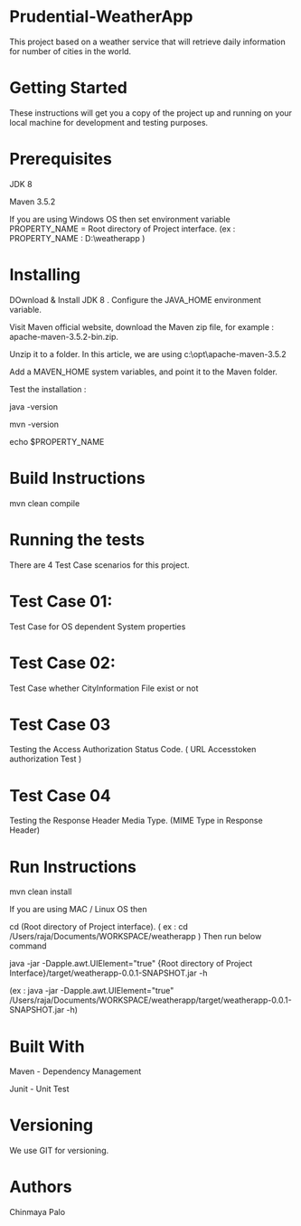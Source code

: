 # Prudential-WeatherApp
This project based on a weather service that will retrieve daily information for number of cities in the world.
# Getting Started
These instructions will get you a copy of the project up and running on your local machine for development and testing purposes.
# Prerequisites
JDK 8 

Maven 3.5.2

If you are using Windows OS then set environment variable 
PROPERTY_NAME = Root directory of Project interface. (ex : PROPERTY_NAME : D:\weatherapp )

# Installing

DOwnload & Install JDK 8 . Configure the JAVA_HOME environment variable.

Visit Maven official website, download the Maven zip file, for example : apache-maven-3.5.2-bin.zip.

Unzip it to a folder. In this article, we are using c:\opt\apache-maven-3.5.2

Add a MAVEN_HOME system variables, and point it to the Maven folder.

Test the installation :

java -version

mvn -version

echo $PROPERTY_NAME


# Build Instructions

mvn clean compile

# Running the tests

There are 4 Test Case scenarios for this project.

# Test Case 01:

Test Case for OS dependent System properties

# Test Case 02:

Test Case whether CityInformation File exist or not

# Test Case 03

Testing the Access Authorization Status Code. ( URL Accesstoken authorization Test )

# Test Case 04

Testing the Response Header Media Type. (MIME Type in Response Header)

# Run Instructions

mvn clean install

If you are using MAC / Linux OS then 

cd (Root directory of Project interface). ( ex : cd /Users/raja/Documents/WORKSPACE/weatherapp ) Then run below command

java -jar -Dapple.awt.UIElement="true" {Root directory of Project Interface}/target/weatherapp-0.0.1-SNAPSHOT.jar -h

(ex : java -jar -Dapple.awt.UIElement="true" /Users/raja/Documents/WORKSPACE/weatherapp/target/weatherapp-0.0.1-SNAPSHOT.jar -h)

# Built With

Maven - Dependency Management

Junit - Unit Test

# Versioning

We use GIT for versioning. 

# Authors

Chinmaya Palo
